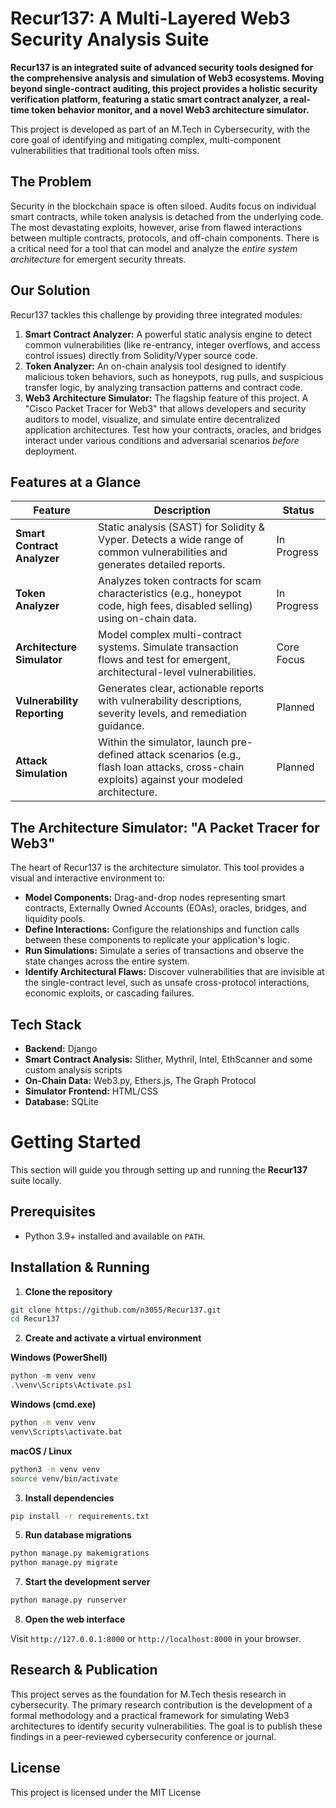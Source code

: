# Recur137: A Multi-Layered Web3 Security Analysis Suite

**Recur137 is an integrated suite of advanced security tools designed for the comprehensive analysis and simulation of Web3 ecosystems. Moving beyond single-contract auditing, this project provides a holistic security verification platform, featuring a static smart contract analyzer, a real-time token behavior monitor, and a novel Web3 architecture simulator.**

This project is developed as part of an M.Tech in Cybersecurity, with the core goal of identifying and mitigating complex, multi-component vulnerabilities that traditional tools often miss.

## The Problem
Security in the blockchain space is often siloed. Audits focus on individual smart contracts, while token analysis is detached from the underlying code. The most devastating exploits, however, arise from flawed interactions between multiple contracts, protocols, and off-chain components. There is a critical need for a tool that can model and analyze the *entire system architecture* for emergent security threats.

## Our Solution
Recur137 tackles this challenge by providing three integrated modules:

1.  **Smart Contract Analyzer:** A powerful static analysis engine to detect common vulnerabilities (like re-entrancy, integer overflows, and access control issues) directly from Solidity/Vyper source code.
2.  **Token Analyzer:** An on-chain analysis tool designed to identify malicious token behaviors, such as honeypots, rug pulls, and suspicious transfer logic, by analyzing transaction patterns and contract code.
3.  **Web3 Architecture Simulator:** The flagship feature of this project. A "Cisco Packet Tracer for Web3" that allows developers and security auditors to model, visualize, and simulate entire decentralized application architectures. Test how your contracts, oracles, and bridges interact under various conditions and adversarial scenarios *before* deployment.

## Features at a Glance

| Feature                      | Description                                                                                                                              | Status      |
| ---------------------------- | ---------------------------------------------------------------------------------------------------------------------------------------- | ----------- |
| **Smart Contract Analyzer** | Static analysis (SAST) for Solidity & Vyper. Detects a wide range of common vulnerabilities and generates detailed reports.              | In Progress |
| **Token Analyzer** | Analyzes token contracts for scam characteristics (e.g., honeypot code, high fees, disabled selling) using on-chain data.                | In Progress |
| **Architecture Simulator** | Model complex multi-contract systems. Simulate transaction flows and test for emergent, architectural-level vulnerabilities.               | Core Focus  |
| **Vulnerability Reporting** | Generates clear, actionable reports with vulnerability descriptions, severity levels, and remediation guidance.                          | Planned     |
| **Attack Simulation** | Within the simulator, launch pre-defined attack scenarios (e.g., flash loan attacks, cross-chain exploits) against your modeled architecture. | Planned     |

## The Architecture Simulator: "A Packet Tracer for Web3"
The heart of Recur137 is the architecture simulator. This tool provides a visual and interactive environment to:

* **Model Components:** Drag-and-drop nodes representing smart contracts, Externally Owned Accounts (EOAs), oracles, bridges, and liquidity pools.
* **Define Interactions:** Configure the relationships and function calls between these components to replicate your application's logic.
* **Run Simulations:** Simulate a series of transactions and observe the state changes across the entire system.
* **Identify Architectural Flaws:** Discover vulnerabilities that are invisible at the single-contract level, such as unsafe cross-protocol interactions, economic exploits, or cascading failures.

## Tech Stack
* **Backend:** Django
* **Smart Contract Analysis:** Slither, Mythril, Intel, EthScanner and some custom analysis scripts
* **On-Chain Data:** Web3.py, Ethers.js, The Graph Protocol
* **Simulator Frontend:** HTML/CSS 
* **Database:** SQLite
# Getting Started

This section will guide you through setting up and running the **Recur137** suite locally.

## Prerequisites

- Python 3.9+ installed and available on `PATH`.

## Installation & Running

1. **Clone the repository**

```bash
git clone https://github.com/n3055/Recur137.git
cd Recur137
```

2. **Create and activate a virtual environment**

**Windows (PowerShell)**

```powershell
python -m venv venv
.\venv\Scripts\Activate.ps1
```

**Windows (cmd.exe)**

```cmd
python -m venv venv
venv\Scripts\activate.bat
```

**macOS / Linux**

```bash
python3 -m venv venv
source venv/bin/activate
```

3. **Install dependencies**

```bash
pip install -r requirements.txt
```

5. **Run database migrations**

```bash
python manage.py makemigrations
python manage.py migrate
```

7. **Start the development server**

```bash
python manage.py runserver 
```

8. **Open the web interface**

Visit `http://127.0.0.1:8000` or `http://localhost:8000` in your browser.




## Research & Publication
This project serves as the foundation for M.Tech thesis research in cybersecurity. The primary research contribution is the development of a formal methodology and a practical framework for simulating Web3 architectures to identify security vulnerabilities. The goal is to publish these findings in a peer-reviewed cybersecurity conference or journal.



## License
This project is licensed under the MIT License 
